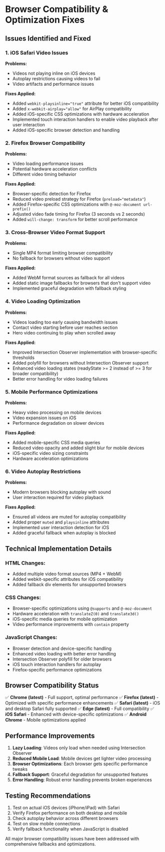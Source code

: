 # Browser Compatibility & Optimization Fixes

## Issues Identified and Fixed

### 1. **iOS Safari Video Issues**
**Problems:**
- Videos not playing inline on iOS devices
- Autoplay restrictions causing videos to fail
- Video artifacts and performance issues

**Fixes Applied:**
- Added `webkit-playsinline="true"` attribute for better iOS compatibility
- Added `x-webkit-airplay="allow"` for AirPlay compatibility  
- Added iOS-specific CSS optimizations with hardware acceleration
- Implemented touch interaction handlers to enable video playback after user interaction
- Added iOS-specific browser detection and handling

### 2. **Firefox Browser Compatibility**
**Problems:**
- Video loading performance issues
- Potential hardware acceleration conflicts
- Different video timing behavior

**Fixes Applied:**
- Browser-specific detection for Firefox
- Reduced video preload strategy for Firefox (`preload="metadata"`)
- Added Firefox-specific CSS optimizations with `@-moz-document url-prefix()`
- Adjusted video fade timing for Firefox (3 seconds vs 2 seconds)
- Added `will-change: transform` for better scroll performance

### 3. **Cross-Browser Video Format Support**
**Problems:**
- Single MP4 format limiting browser compatibility
- No fallback for browsers without video support

**Fixes Applied:**
- Added WebM format sources as fallback for all videos
- Added static image fallbacks for browsers that don't support video
- Implemented graceful degradation with fallback styling

### 4. **Video Loading Optimization**
**Problems:**
- Videos loading too early causing bandwidth issues
- Contact video starting before user reaches section
- Hero video continuing to play when scrolled away

**Fixes Applied:**
- Improved Intersection Observer implementation with browser-specific thresholds
- Added polyfill for browsers without Intersection Observer support
- Enhanced video loading states (readyState >= 2 instead of >= 3 for broader compatibility)
- Better error handling for video loading failures

### 5. **Mobile Performance Optimizations**
**Problems:**
- Heavy video processing on mobile devices
- Video expansion issues on iOS
- Performance degradation on slower devices

**Fixes Applied:**
- Added mobile-specific CSS media queries
- Reduced video opacity and added slight blur for mobile devices
- iOS-specific video sizing constraints
- Hardware acceleration optimizations

### 6. **Video Autoplay Restrictions**
**Problems:**
- Modern browsers blocking autoplay with sound
- User interaction required for video playback

**Fixes Applied:**
- Ensured all videos are muted for autoplay compatibility
- Added proper `muted` and `playsinline` attributes
- Implemented user interaction detection for iOS
- Added graceful fallback when autoplay is blocked

## Technical Implementation Details

### HTML Changes:
- Added multiple video format sources (MP4 + WebM)
- Added webkit-specific attributes for iOS compatibility
- Added fallback div elements for unsupported browsers

### CSS Changes:
- Browser-specific optimizations using `@supports` and `@-moz-document`
- Hardware acceleration with `translateZ(0)` and `translate3d()`
- iOS-specific media queries for mobile optimization
- Video performance improvements with `contain` property

### JavaScript Changes:
- Browser detection and device-specific handling
- Enhanced video loading with better error handling
- Intersection Observer polyfill for older browsers
- iOS touch interaction handlers for autoplay
- Firefox-specific performance optimizations

## Browser Compatibility Status

✅ **Chrome (latest)** - Full support, optimal performance
✅ **Firefox (latest)** - Optimized with specific performance enhancements
✅ **Safari (latest)** - iOS and desktop Safari fully supported
✅ **Edge (latest)** - Full compatibility
✅ **iOS Safari** - Enhanced with device-specific optimizations
✅ **Android Chrome** - Mobile optimizations applied

## Performance Improvements

1. **Lazy Loading**: Videos only load when needed using Intersection Observer
2. **Reduced Mobile Load**: Mobile devices get lighter video processing
3. **Browser Optimizations**: Each browser gets specific performance tweaks
4. **Fallback Support**: Graceful degradation for unsupported features
5. **Error Handling**: Robust error handling prevents broken experiences

## Testing Recommendations

1. Test on actual iOS devices (iPhone/iPad) with Safari
2. Verify Firefox performance on both desktop and mobile
3. Check autoplay behavior across different browsers
4. Test on slow mobile connections
5. Verify fallback functionality when JavaScript is disabled

All major browser compatibility issues have been addressed with comprehensive fallbacks and optimizations.